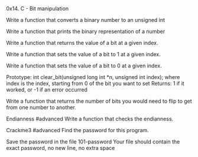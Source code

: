 0x14. C - Bit manipulation

Write a function that converts a binary number to an unsigned int

Write a function that prints the binary representation of a number

Write a function that returns the value of a bit at a given index.

Write a function that sets the value of a bit to 1 at a given index.

Write a function that sets the value of a bit to 0 at a given index.

Prototype: int clear_bit(unsigned long int *n, unsigned int index);
where index is the index, starting from 0 of the bit you want to set
Returns: 1 if it worked, or -1 if an error occurred

Write a function that returns the number of bits you would need to flip to get from one number to another.

Endianness
#advanced
Write a function that checks the endianness.

 Crackme3
#advanced
Find the password for this program.

Save the password in the file 101-password
Your file should contain the exact password, no new line, no extra space

